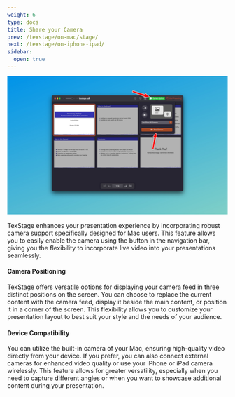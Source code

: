 ```yaml
---
weight: 6
type: docs
title: Share your Camera
prev: /texstage/on-mac/stage/
next: /texstage/on-iphone-ipad/
sidebar:
  open: true
---
```


![Enable Camera- TexStage for Mac](mac-camera.jpg)

TexStage enhances your presentation experience by incorporating robust camera support specifically designed for Mac users. This feature allows you to easily enable the camera using the button in the navigation bar, giving you the flexibility to incorporate live video into your presentations seamlessly.

#### Camera Positioning

TexStage offers versatile options for displaying your camera feed in three distinct positions on the screen. You can choose to replace the current content with the camera feed, display it beside the main content, or position it in a corner of the screen. This flexibility allows you to customize your presentation layout to best suit your style and the needs of your audience.

#### Device Compatibility

You can utilize the built-in camera of your Mac, ensuring high-quality video directly from your device. If you prefer, you can also connect external cameras for enhanced video quality or use your iPhone or iPad camera wirelessly. This feature allows for greater versatility, especially when you need to capture different angles or when you want to showcase additional content during your presentation.